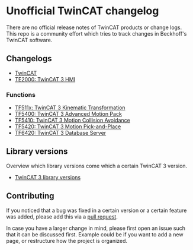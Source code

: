 # Unofficial TwinCAT changelog

There are no official release notes of TwinCAT products or change logs. This repo is a community effort which tries to track changes in Beckhoff's TwinCAT software. 

## Changelogs

- [TwinCAT](tc3_changelog.md)
- [TE2000: TwinCAT 3 HMI](hmi_changelog.md)

### Functions
- [TF511x: TwinCAT 3 Kinematic Transformation](TF511x_tc3_kinematic_transformation.md)
- [TF5400: TwinCAT 3 Advanced Motion Pack](TF5400_tc3_advanced_motion_pack.md)
- [TF5410: TwinCAT 3 Motion Collision Avoidance](TF5410_tc3_motion_collision_avoidance.md)
- [TF5420: TwinCAT 3 Motion Pick-and-Place](TF5420_tc3_motion_pick-and-place.md)
- [TF6420: TwinCAT 3 Database Server](TF6420_tc3_database_server.md)

## Library versions

Overview which library versions come which a certain TwinCAT 3 version.

- [TwinCAT 3 library versions](library_versions.md)

## Contributing

If you noticed that a bug was fixed in a certain version or a certain feature was added, please add this via a [pull request](https://docs.github.com/en/github/collaborating-with-pull-requests/proposing-changes-to-your-work-with-pull-requests/creating-a-pull-request). 

In case you have a larger change in mind, please first open an issue such that it can be discussed first. Example could be if you want to add a new page, or restructure how the project is organized.
